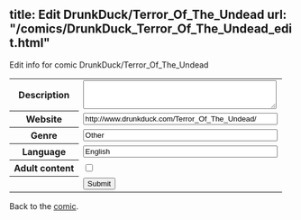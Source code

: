 title: Edit DrunkDuck/Terror_Of_The_Undead
url: "/comics/DrunkDuck_Terror_Of_The_Undead_edit.html"
---
Edit info for comic DrunkDuck/Terror_Of_The_Undead

<form name="comic" action="http://gaepostmail.appspot.com/comic/" method="post">
<table class="comicinfo">
<tr>
<th>Description</th><td><textarea name="description" cols="40" rows="3"></textarea></td>
</tr>
<tr>
<th>Website</th><td><input type="text" name="url" value="http://www.drunkduck.com/Terror_Of_The_Undead/" size="40"/></td>
</tr>
<tr>
<th>Genre</th><td><input type="text" name="genre" value="Other" size="40"/></td>
</tr>
<tr>
<th>Language</th><td><input type="text" name="language" value="English" size="40"/></td>
</tr>
<tr>
<th>Adult content</th><td><input type="checkbox" name="adult" value="adult" /></td>
</tr>
<tr>
<th></th><td>
<input type="hidden" name="comic" value="DrunkDuck_Terror_Of_The_Undead" />
<input type="submit" name="submit" value="Submit" />
</td>
</tr>
</table>
</form>

Back to the [comic](DrunkDuck_Terror_Of_The_Undead.html).
